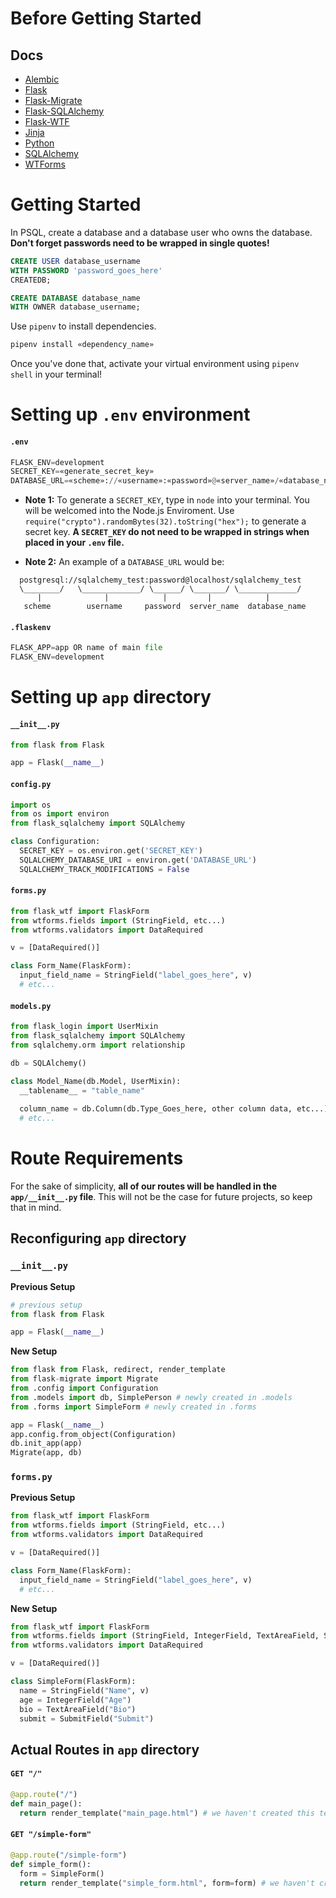 # Before Getting Started

## Docs
- [Alembic](https://alembic.sqlalchemy.org/en/latest/)
- [Flask](https://flask.palletsprojects.com/en/1.1.x/)
- [Flask-Migrate](https://flask-migrate.readthedocs.io/en/latest/)
- [Flask-SQLAlchemy](https://flask-sqlalchemy.palletsprojects.com/en/2.x/)
- [Flask-WTF](https://flask-wtf.readthedocs.io/en/stable/)
- [Jinja](https://jinja.palletsprojects.com/en/3.0.x/)
- [Python](https://docs.python.org/3/index.html)
- [SQLAlchemy](https://docs.sqlalchemy.org/en/13/)
- [WTForms](https://wtforms.readthedocs.io/en/2.3.x/)

# Getting Started

In PSQL, create a database and a database user who owns the database. **Don't forget passwords need to be wrapped in single quotes!**

```sql
CREATE USER database_username 
WITH PASSWORD 'password_goes_here' 
CREATEDB;

CREATE DATABASE database_name 
WITH OWNER database_username;
```

Use `pipenv` to install dependencies. 

```zsh
pipenv install «dependency_name»
```

[comment]: <> (And for our convenience:)
[comment]: <> (```zsh)
[comment]: <> (pipenv install pytest pycodestyle pylint rope flask flask-sqlalchemy alembic flask-migrate python-dotenv psycopg2-binary sqlalchemy wtforms flask-wtf)
[comment]: <> (```)

Once you've done that, activate your virtual environment using `pipenv shell` in your terminal!

# Setting up `.env` environment

#### `.env`
```python
FLASK_ENV=development
SECRET_KEY=«generate_secret_key»
DATABASE_URL=«scheme»://«username»:«password»@«server_name»/«database_name»
```

- **Note 1:** To generate a `SECRET_KEY`, type in `node` into your terminal. You will be welcomed into the Node.js Enviroment. Use `require("crypto").randomBytes(32).toString("hex");` to generate a secret key. **A `SECRET_KEY` do not need to be wrapped in strings when placed in your `.env` file.**

- **Note 2:** An example of a `DATABASE_URL` would be:
```
  postgresql://sqlalchemy_test:password@localhost/sqlalchemy_test
  \________/   \_____________/ \______/ \_______/ \_____________/
      |              |            |         |            |
   scheme        username     password  server_name  database_name
```

#### `.flaskenv`
```python
FLASK_APP=app OR name of main file
FLASK_ENV=development
```

# Setting up `app` directory

#### `__init__.py`
```python
from flask from Flask

app = Flask(__name__)
```

#### `config.py`
```python
import os 
from os import environ
from flask_sqlalchemy import SQLAlchemy

class Configuration:
  SECRET_KEY = os.environ.get('SECRET_KEY')
  SQLALCHEMY_DATABASE_URI = environ.get('DATABASE_URL')
  SQLALCHEMY_TRACK_MODIFICATIONS = False
```

#### `forms.py`
```python 
from flask_wtf import FlaskForm
from wtforms.fields import (StringField, etc...)
from wtforms.validators import DataRequired

v = [DataRequired()]

class Form_Name(FlaskForm):
  input_field_name = StringField("label_goes_here", v)
  # etc...
```

#### `models.py`
```python
from flask_login import UserMixin
from flask_sqlalchemy import SQLAlchemy
from sqlalchemy.orm import relationship

db = SQLAlchemy()

class Model_Name(db.Model, UserMixin):
  __tablename__ = "table_name"
  
  column_name = db.Column(db.Type_Goes_here, other column data, etc...)
  # etc...
```

# Route Requirements
For the sake of simplicity, **all of our routes will be handled in the `app/__init__.py` file**. This will not be the case for future projects, so keep that in mind. 

## Reconfiguring `app` directory

### `__init__.py`

**Previous Setup**
```python
# previous setup
from flask from Flask

app = Flask(__name__)
```

**New Setup**
```python
from flask from Flask, redirect, render_template
from flask-migrate import Migrate
from .config import Configuration
from .models import db, SimplePerson # newly created in .models
from .forms import SimpleForm # newly created in .forms

app = Flask(__name__)
app.config.from_object(Configuration)
db.init_app(app)
Migrate(app, db)
```

### `forms.py`

**Previous Setup**
```python 
from flask_wtf import FlaskForm
from wtforms.fields import (StringField, etc...)
from wtforms.validators import DataRequired

v = [DataRequired()]

class Form_Name(FlaskForm):
  input_field_name = StringField("label_goes_here", v)
  # etc...
```
**New Setup**
```python
from flask_wtf import FlaskForm
from wtforms.fields import (StringField, IntegerField, TextAreaField, SubmitField)
from wtforms.validators import DataRequired

v = [DataRequired()]

class SimpleForm(FlaskForm):
  name = StringField("Name", v)
  age = IntegerField("Age")
  bio = TextAreaField("Bio")
  submit = SubmitField("Submit")
```
## Actual Routes in `app` directory

#### `GET "/"`
```python
@app.route("/")
def main_page():
  return render_template("main_page.html") # we haven't created this template yet
```

#### `GET "/simple-form"`
```python
@app.route("/simple-form")
def simple_form():
  form = SimpleForm()
  return render_template("simple_form.html", form=form) # we haven't created this template yet
```
